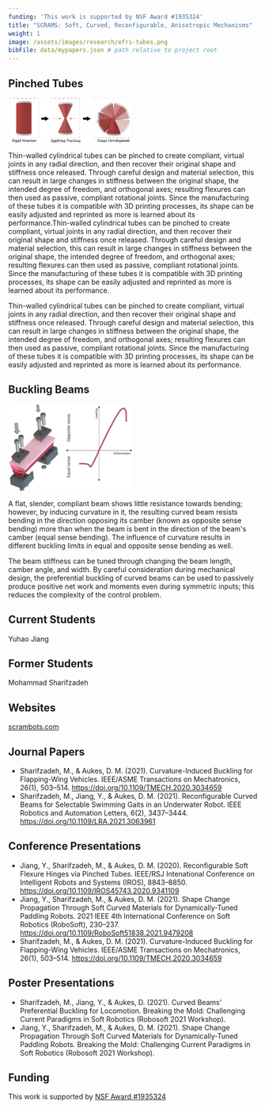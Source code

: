 ```yaml
---
funding: 'This work is supported by NSF Award #1935324'
title: "SCRAMS: Soft, Curved, Reconfigurable, Anisotropic Mechanisms"
weight: 1
image: /assets/images/research/efri-tubes.png
bibFile: data/mypapers.json # path relative to project root
---
```


## Pinched Tubes

<div class="text-center">
<img src="/assets/images/research/efri-tubes.png" width=50%>
</div>


Thin-walled cylindrical tubes can be pinched to create compliant, virtual joints in any radial direction, and then recover their original shape and stiffness once released. Through careful design and material selection, this can result in large changes in stiffness between the original shape, the intended degree of freedom, and orthogonal axes; resulting flexures can then used as passive, compliant rotational joints. Since the manufacturing of these tubes it is compatible with 3D printing processes, its shape can be easily adjusted and reprinted as more is learned about its performance.Thin-walled cylindrical tubes can be pinched to create compliant, virtual joints in any radial direction, and then recover their original shape and stiffness once released. Through careful design and material selection, this can result in large changes in stiffness between the original shape, the intended degree of freedom, and orthogonal axes; resulting flexures can then used as passive, compliant rotational joints. Since the manufacturing of these tubes it is compatible with 3D printing processes, its shape can be easily adjusted and reprinted as more is learned about its performance.

Thin-walled cylindrical tubes can be pinched to create compliant, virtual joints in any radial direction, and then recover their original shape and stiffness once released. Through careful design and material selection, this can result in large changes in stiffness between the original shape, the intended degree of freedom, and orthogonal axes; resulting flexures can then used as passive, compliant rotational joints. Since the manufacturing of these tubes it is compatible with 3D printing processes, its shape can be easily adjusted and reprinted as more is learned about its performance.

## Buckling Beams

<div class="text-center">
<img src="/assets/images/research/efri-manufacturing.png" width=50%>
</div>

A flat, slender, compliant beam shows little resistance towards bending; however, by inducing curvature in it, the resulting curved beam resists bending in the direction opposing its camber (known as opposite sense bending) more than when the beam is bent in the direction of the beam's camber (equal sense bending). The influence of curvature results in different buckling limits in equal and opposite sense bending as well.

The beam stiffness can be tuned through changing the beam length, camber angle, and width. By careful consideration during mechanical design, the preferential buckling of curved beams can be used to passively produce positive net work and moments even during symmetric inputs; this reduces the complexity of the control problem.

## Current Students

Yuhao Jiang

## Former Students

Mohammad Sharifzadeh

## Websites

[scrambots.com](https://www.scrambots.com)

## Journal Papers

* Sharifzadeh, M., & Aukes, D. M. (2021). Curvature-Induced Buckling for Flapping-Wing Vehicles. IEEE/ASME Transactions on Mechatronics, 26(1), 503–514. https://doi.org/10.1109/TMECH.2020.3034659
* Sharifzadeh, M., Jiang, Y., & Aukes, D. M. (2021). Reconfigurable Curved Beams for Selectable Swimming Gaits in an Underwater Robot. IEEE Robotics and Automation Letters, 6(2), 3437–3444. https://doi.org/10.1109/LRA.2021.3063961

## Conference Presentations

* Jiang, Y., Sharifzadeh, M., & Aukes, D. M. (2020). Reconfigurable Soft Flexure Hinges via Pinched Tubes. IEEE/RSJ Intenational Conference on Intelligent Robots and Systems (IROS), 8843–8850. https://doi.org/10.1109/IROS45743.2020.9341109
* Jiang, Y., Sharifzadeh, M., & Aukes, D. M. (2021). Shape Change Propagation Through Soft Curved Materials for Dynamically-Tuned Paddling Robots. 2021 IEEE 4th International Conference on Soft Robotics (RoboSoft), 230–237. https://doi.org/10.1109/RoboSoft51838.2021.9479208
* Sharifzadeh, M., & Aukes, D. M. (2021). Curvature-Induced Buckling for Flapping-Wing Vehicles. IEEE/ASME Transactions on Mechatronics, 26(1), 503–514. https://doi.org/10.1109/TMECH.2020.3034659

## Poster Presentations

* Sharifzadeh, M., Jiang, Y., & Aukes, D. (2021). Curved Beams’ Preferential Buckling for Locomotion. Breaking the Mold: Challenging Current Paradigms in Soft Robotics (Robosoft 2021 Workshop).
* Jiang, Y., Sharifzadeh, M., & Aukes, D. M. (2021). Shape Change Propagation Through Soft Curved Materials for Dynamically-Tuned Paddling Robots. Breaking the Mold: Challenging Current Paradigms in Soft Robotics (Robosoft 2021 Workshop).

## Funding

This work is supported by <a href="https://www.nsf.gov/awardsearch/showAward?AWD_ID=1935324">NSF Award #1935324</a>